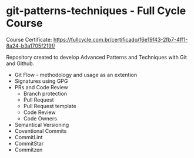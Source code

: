 # git-patterns-techniques - Full Cycle Course
Course Certificate:
https://fullcycle.com.br/certificado/f6e19f43-2fb7-4ff1-8a24-b3a1705f219f/

Repository created to develop Advanced Patterns and Techniques with Git and Github.
- Git Flow - methodology and usage as an extention
- Signatures using GPG
- PRs and Code Review
  - Branch protection
  - Pull Request 
  - Pull Request template
  - Code Review
  - Code Owners
- Semantical Versioning
- Coventional Commits
- CommitLint
- CommitStar
- Commitzen
